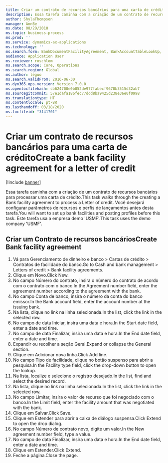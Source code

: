 ```yaml
---
title: Criar um contrato de recursos bancários para uma carta de crédito
description: Essa tarefa caminha com a criação de um contrato de recursos bancários para processar uma carta de crédito.
author: ShylaThompson
manager: AnnBe
ms.date: 08/29/2018
ms.topic: business-process
ms.prod: ''
ms.service: dynamics-ax-applications
ms.technology: ''
ms.search.form: BankDocumentFacilityAgreement, BankAccountTableLookUp, BankDocumentFacilityAgreementExtension, DefaultDashboard
audience: Application User
ms.reviewer: roschlom
ms.search.scope: Core, Operations
ms.search.region: Global
ms.author: leguo
ms.search.validFrom: 2016-06-30
ms.dyn365.ops.version: Version 7.0.0
ms.openlocfilehash: cb624700e0b052de977fabecf9670b3515d32ab7
ms.sourcegitcommit: 57e1dafa186fec77ddd8ba9425d238e36e0f0998
ms.translationtype: HT
ms.contentlocale: pt-BR
ms.lasthandoff: 03/18/2020
ms.locfileid: "3141701"
---
```

# <a name="create-a-bank-facility-agreement-for-a-letter-of-credit"></a><span data-ttu-id="c3205-103">Criar um contrato de recursos bancários para uma carta de crédito</span><span class="sxs-lookup"><span data-stu-id="c3205-103">Create a bank facility agreement for a letter of credit</span></span>

[!include [banner](../../includes/banner.md)]

<span data-ttu-id="c3205-104">Essa tarefa caminha com a criação de um contrato de recursos bancários para processar uma carta de crédito.</span><span class="sxs-lookup"><span data-stu-id="c3205-104">This task walks through the creating a Bank facility agreement to process a Letter of credit.</span></span> <span data-ttu-id="c3205-105">Você desejará configurar parâmetros de recursos e perfis de lançamentos antes desta tarefa.</span><span class="sxs-lookup"><span data-stu-id="c3205-105">You will want to set up bank facilities and posting profiles before this task.</span></span>  <span data-ttu-id="c3205-106">Este tarefa usa a empresa demo 'USMF'.</span><span class="sxs-lookup"><span data-stu-id="c3205-106">This task uses the demo company 'USMF'.</span></span>  


## <a name="create-bank-facility-agreement"></a><span data-ttu-id="c3205-107">Criar um Contrato de recursos bancários</span><span class="sxs-lookup"><span data-stu-id="c3205-107">Create Bank facility agreement</span></span>
1. <span data-ttu-id="c3205-108">Vá para Gerenciamento de dinheiro e banco > Cartas de crédito > Contratos de facilidade do banco.</span><span class="sxs-lookup"><span data-stu-id="c3205-108">Go to Cash and bank management > Letters of credit > Bank facility agreements.</span></span>
2. <span data-ttu-id="c3205-109">Clique em Novo.</span><span class="sxs-lookup"><span data-stu-id="c3205-109">Click New.</span></span>
3. <span data-ttu-id="c3205-110">No campo Número do contrato, insira o número do contrato de acordo com o contrato com o banco.</span><span class="sxs-lookup"><span data-stu-id="c3205-110">In the Agreement number field, enter the agreement number according to the agreement with the bank.</span></span>
4. <span data-ttu-id="c3205-111">No campo Conta de banco, insira o número da conta do banco emissor.</span><span class="sxs-lookup"><span data-stu-id="c3205-111">In the Bank account field, enter the account number at the issuing bank.</span></span>
5. <span data-ttu-id="c3205-112">Na lista, clique no link na linha selecionada.</span><span class="sxs-lookup"><span data-stu-id="c3205-112">In the list, click the link in the selected row.</span></span>
6. <span data-ttu-id="c3205-113">No campo de data Iniciar, insira uma data e hora.</span><span class="sxs-lookup"><span data-stu-id="c3205-113">In the Start date field, enter a date and time.</span></span>
7. <span data-ttu-id="c3205-114">No campo de data Finalizar, insira uma data e hora.</span><span class="sxs-lookup"><span data-stu-id="c3205-114">In the End date field, enter a date and time.</span></span>
8. <span data-ttu-id="c3205-115">Expandir ou recolher a seção Geral.</span><span class="sxs-lookup"><span data-stu-id="c3205-115">Expand or collapse the General section.</span></span>
9. <span data-ttu-id="c3205-116">Clique em Adicionar nova linha.</span><span class="sxs-lookup"><span data-stu-id="c3205-116">Click Add line.</span></span>
10. <span data-ttu-id="c3205-117">No campo Tipo de facilidade, clique no botão suspenso para abrir a pesquisa.</span><span class="sxs-lookup"><span data-stu-id="c3205-117">In the Facility type field, click the drop-down button to open the lookup.</span></span>
11. <span data-ttu-id="c3205-118">Na lista, localize e selecione o registro desejado.</span><span class="sxs-lookup"><span data-stu-id="c3205-118">In the list, find and select the desired record.</span></span>
12. <span data-ttu-id="c3205-119">Na lista, clique no link na linha selecionada.</span><span class="sxs-lookup"><span data-stu-id="c3205-119">In the list, click the link in the selected row.</span></span>
13. <span data-ttu-id="c3205-120">No campo Limitar, insira o valor de recurso que foi negociado com o banco.</span><span class="sxs-lookup"><span data-stu-id="c3205-120">In the Limit field, enter the facility amount that was negotiated with the bank.</span></span>
14. <span data-ttu-id="c3205-121">Clique em Salvar.</span><span class="sxs-lookup"><span data-stu-id="c3205-121">Click Save.</span></span>
15. <span data-ttu-id="c3205-122">Clique em Estender para abrir a caixa de diálogo suspensa.</span><span class="sxs-lookup"><span data-stu-id="c3205-122">Click Extend to open the drop dialog.</span></span>
16. <span data-ttu-id="c3205-123">No campo Número de contrato novo, digite um valor.</span><span class="sxs-lookup"><span data-stu-id="c3205-123">In the New agreement number field, type a value.</span></span>
17. <span data-ttu-id="c3205-124">No campo de data Finalizar, insira uma data e hora.</span><span class="sxs-lookup"><span data-stu-id="c3205-124">In the End date field, enter a date and time.</span></span>
18. <span data-ttu-id="c3205-125">Clique em Estender.</span><span class="sxs-lookup"><span data-stu-id="c3205-125">Click Extend.</span></span>
19. <span data-ttu-id="c3205-126">Feche a página.</span><span class="sxs-lookup"><span data-stu-id="c3205-126">Close the page.</span></span>

